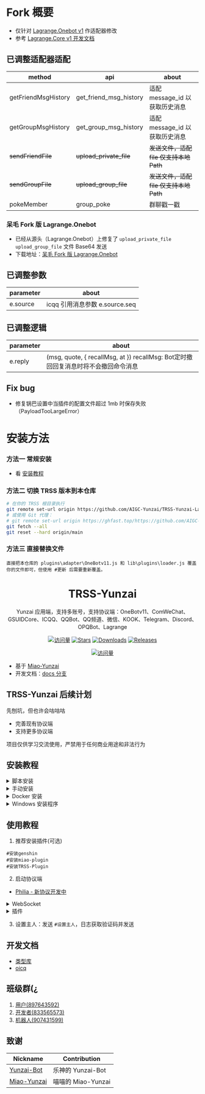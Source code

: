 # Fork 概要

- 仅针对 [Lagrange.Onebot v1](https://github.com/misaka20002/Lagrange.Core) 作适配器修改
- 参考 [Lagrange.Core v1 开发文档](https://lagrange-onebot.apifox.cn/)

## 已调整适配器适配

| method              | api                     | about                                  |
| ------------------- | ----------------------- | -------------------------------------- |
| getFriendMsgHistory | get_friend_msg_history  | 适配 message_id 以获取历史消息         |
| getGroupMsgHistory  | get_group_msg_history   | 适配 message_id 以获取历史消息         |
| ~~sendFriendFile~~  | ~~upload_private_file~~ | ~~发送文件，适配 file 仅支持本地Path~~ |
| ~~sendGroupFile~~   | ~~upload_group_file~~   | ~~发送文件，适配 file 仅支持本地Path~~ |
| pokeMember          | group_poke              | 群聊戳一戳                             |

### 呆毛 Fork 版 Lagrange.Onebot

- 已经从源头（Lagrange.Onebot）上修复了 `upload_private_file` `upload_group_file` 文件 Base64 发送
- 下载地址：[呆毛 Fork 版 Lagrange.Onebot](https://github.com/misaka20002/Lagrange.Core)

## 已调整参数

| parameter | about                          |
| --------- | ------------------------------ |
| e.source  | icqq 引用消息参数 e.source.seq |

## 已调整逻辑

| parameter | about                                                                              |
| --------- | ---------------------------------------------------------------------------------- |
| e.reply   | (msg, quote, { recallMsg, at }) recallMsg: Bot定时撤回回复消息时将不会撤回命令消息 |

## Fix bug

- 修复锅巴设置中当插件的配置文件超过 1mb 时保存失败（PayloadTooLargeError）


# 安装方法

### 方法一 常规安装

- 看 [安装教程](#安装教程)

### 方法二 切换 TRSS 版本到本仓库

```bash
# 在你的 TRSS 根目录执行
git remote set-url origin https://github.com/AIGC-Yunzai/TRSS-Yunzai-Lagrange.git
# 或使用 Git 代理：
# git remote set-url origin https://ghfast.top/https://github.com/AIGC-Yunzai/TRSS-Yunzai-Lagrange.git
git fetch --all
git reset --hard origin/main
```

### 方法三 直接替换文件

```text
直接把本仓库的 plugins\adapter\OneBotv11.js 和 lib\plugins\loader.js 覆盖你的文件即可，但使用 #更新 后需要重新覆盖。
```

<div align="center">

# TRSS-Yunzai

Yunzai 应用端，支持多账号，支持协议端：OneBotv11、ComWeChat、GSUIDCore、ICQQ、QQBot、QQ频道、微信、KOOK、Telegram、Discord、OPQBot、Lagrange

[![访问量](https://visitor-badge.glitch.me/badge?page_id=TimeRainStarSky.Yunzai&right_color=red&left_text=访%20问%20量)](https://github.com/TimeRainStarSky/Yunzai)
[![Stars](https://img.shields.io/github/stars/TimeRainStarSky/Yunzai?color=yellow&label=收藏)](../../stargazers)
[![Downloads](https://img.shields.io/github/downloads/TimeRainStarSky/Yunzai/total?color=blue&label=下载)](../../archive/main.tar.gz)
[![Releases](https://img.shields.io/github/v/release/TimeRainStarSky/Yunzai?color=green&label=发行版)](../../releases/latest)

[![访问量](https://profile-counter.glitch.me/TimeRainStarSky-Yunzai/count.svg)](https://github.com/TimeRainStarSky/Yunzai)

</div>

- 基于 [Miao-Yunzai](../../../../yoimiya-kokomi/Miao-Yunzai)
- 开发文档：[docs 分支](../../tree/docs)

## TRSS-Yunzai 后续计划

先刨坑，但也许会咕咕咕

- 完善现有协议端
- 支持更多协议端

项目仅供学习交流使用，严禁用于任何商业用途和非法行为

## 安装教程

<details><summary>脚本安装</summary>

```bash
bash <(curl -sL https://gitee.com/Misaka21011/Yunzai-Bot-Shell/raw/master/install.sh)
```

</details>

<details><summary>手动安装</summary>

> 环境准备：Windows/Linux/MacOS/Android  
> [Node.js(>=v23.11)](https://nodejs.org), [Valkey](https://valkey.io), [Git](https://git-scm.com), [Chrome(可选)](https://google.cn/chrome)

1. Git Clone 项目

请根据网络情况选择使用 GitHub 或 Gitee 安装

```sh
git clone https://github.com/AIGC-Yunzai/TRSS-Yunzai-Lagrange.git ./TRSS-Yunzai
cd TRSS-Yunzai
```

2. 安装 [pnpm](https://pnpm.io/zh/installation) 和依赖

```sh
npm i -g pnpm
pnpm i
```

3. 前台运行

| 操作 | 命令          |
| ---- | ------------- |
| 启动 | node .        |
| 停止 | node . stop   |
| 守护 | node . daemon |

4. 使用 [pm2](https://pm2.keymetrics.io) 后台运行

| 操作 | 命令       |
| ---- | ---------- |
| 启动 | pnpm start |
| 停止 | pnpm stop  |
| 日志 | pnpm log   |

5. 开机自启

```sh
pnpm start
pnpm pm2 save
pnpm pm2 startup
```

</details>

<details><summary>Docker 安装</summary>

```sh
bash <(curl -L https://github.com/TimeRainStarSky/Yunzai/raw/main/lib/tools/docker.sh)
bash <(curl -L https://gitee.com/TimeRainStarSky/Yunzai/raw/main/lib/tools/docker.sh)
```

| 参数    | 描述       | 默认值                                            |
| ------- | ---------- | ------------------------------------------------- |
| DIR     | 安装文件夹 | $HOME/Yunzai                                      |
| CMD     | 启动命令   | tsyz                                              |
| CMDPATH | 命令文件夹 | /usr/local/bin                                    |
| DKNAME  | 容器名     | Yunzai                                            |
| DKURL   | Docker 源  | docker.m.daocloud.io                              |
| GITURL  | GIT 源     | https://gitee.com/TimeRainStarSky/Yunzai          |
| APTURL  | APT 源     | mirrors.ustc.edu.cn                               |
| APTDEP  | APT 依赖   | chromium fonts-lxgw-wenkai fonts-noto-color-emoji |
| NPMURL  | NPM 源     | https://registry.npmmirror.com                    |

- 参数修改方法

```sh
参数1="值1" 参数2="值2" bash <(x)
```

| 操作 | 命令          |
| ---- | ------------- |
| 连接 | tsyz          |
| 断开 | Ctrl+P+Q      |
| 启动 | tsyz start    |
| 重启 | tsyz restart  |
| 停止 | tsyz stop     |
| 日志 | tsyz log 行数 |
| 命令 | tsyz 命令     |

</details>

<details><summary>Windows 安装程序</summary>

- [🐱 GitHub](https://GitHub.com/TimeRainStarSky/Yunzai-Windows-Installer/releases)
- [🇬 GitCode](https://GitCode.com/TimeRainStarSky/Yunzai-Windows-Installer/releases)

</details>

## 使用教程

1. 推荐安装插件(可选)

```
#安装genshin
#安装miao-plugin
#安装TRSS-Plugin
```

2. 启动协议端

- [Philia - 新协议开发中](../../../../TRSSo/Yunzai-Philia-Plugin)

<details><summary>WebSocket</summary><blockquote>

<details><summary>OneBotv11</summary><blockquote>

<details><summary>go-cqhttp</summary><blockquote>

  下载运行 [go-cqhttp](https://docs.go-cqhttp.org)，选择反向 WebSocket，修改 `config.yml`，以下为必改项：

  ```yaml
  uin: 账号
  password: '密码'
  post-format: array
  universal: ws://localhost:2536/OneBotv11
  ```

</blockquote></details>

<details><summary>LLOneBot</summary><blockquote>

  下载安装 [LLOneBot](https://github.com/LLOneBot/LLOneBot)，启用反向 WebSocket，添加地址：

  ```
  ws://localhost:2536/OneBotv11
  ```

</blockquote></details>

<details><summary>Shamrock</summary><blockquote>

  下载安装 [Shamrock](https://whitechi73.github.io/OpenShamrock)，启用被动 WebSocket，添加地址：

  ```
  ws://localhost:2536/OneBotv11
  ```

</blockquote></details>

<details><summary>Lagrange</summary><blockquote>

  下载运行 [Lagrange.OneBot](https://lagrangedev.github.io/Lagrange.Doc/Lagrange.OneBot)，修改 `appsettings.json` 中 `Implementations`：

  ```json
  {
    "Type": "ReverseWebSocket",
    "Host": "localhost",
    "Port": 2536,
    "Suffix": "/OneBotv11",
    "ReconnectInterval": 5000,
    "HeartBeatInterval": 5000,
    "AccessToken": ""
  }
  ```

</blockquote></details>

</blockquote></details>

<details><summary>ComWeChat</summary><blockquote>

下载运行 [ComWeChat](https://justundertaker.github.io/ComWeChatBotClient)，修改 `.env`，以下为必改项：

```python
websocekt_type = "Backward"
websocket_url = ["ws://localhost:2536/ComWeChat"]
```

<blockquote></details>

<details><summary>GSUIDCore</summary><blockquote>

下载运行 [GenshinUID 插件](https://docs.sayu-bot.com/LinkBots/AdapterList.html)，GSUIDCore 连接地址 修改为：

```
ws://localhost:2536/GSUIDCore
```

<blockquote></details>

<details><summary>OPQBot</summary><blockquote>

下载运行 [OPQBot](https://opqbot.com)，启动参数添加：

```
-wsserver ws://localhost:2536/OPQBot
```

</blockquote></details>

</blockquote></details>

<details><summary>插件</summary>

- [ICQQ](../../../Yunzai-ICQQ-Plugin)
- [QQBot](../../../Yunzai-QQBot-Plugin)
- [WeChat](../../../Yunzai-WeChat-Plugin)
- [KOOK](../../../Yunzai-KOOK-Plugin)
- [Telegram](../../../Yunzai-Telegram-Plugin)
- [Discord](../../../Yunzai-Discord-Plugin)
- [Route](../../../Yunzai-Route-Plugin)

</details>

3. 设置主人：发送 `#设置主人`，日志获取验证码并发送

## 开发文档

- [类型库](https://github.com/KaguyaJs/TRSS-Yunzai-Types)
- [oicq](https://oicqjs.github.io/oicq)

## 班级群(¿

1. [用户(897643592)](https://qm.qq.com/q/7NxbviGbj)
2. [开发者(833565573)](https://qm.qq.com/q/oFJR8VVECA)
3. [机器人(907431599)](https://qm.qq.com/q/oCBOrfE29U)

## 致谢

| Nickname                                              | Contribution       |
| ----------------------------------------------------- | ------------------ |
| [Yunzai-Bot](../../../../Le-niao/Yunzai-Bot)          | 乐神的 Yunzai-Bot  |
| [Miao-Yunzai](../../../../yoimiya-kokomi/Miao-Yunzai) | 喵喵的 Miao-Yunzai |
